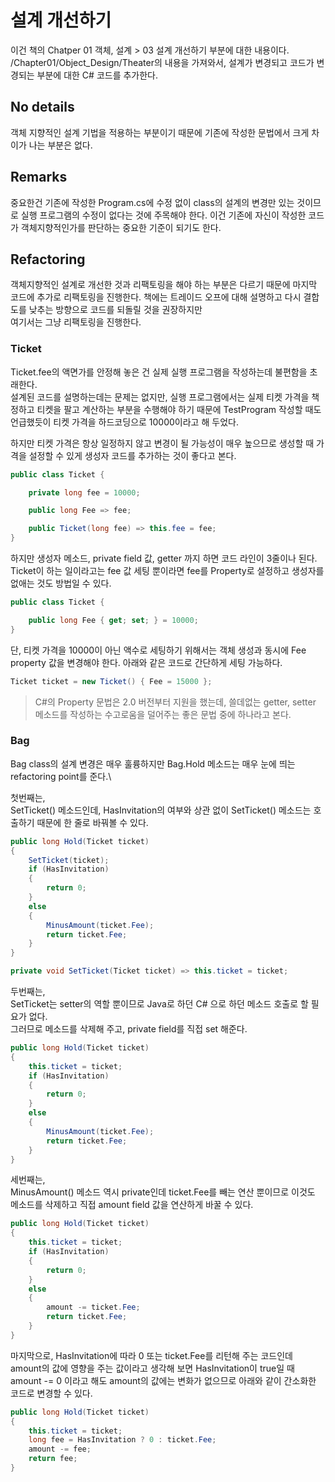 # 설계 개선하기

이건 책의 Chatper 01 객체, 설계 > 03 설계 개선하기 부분에 대한 내용이다.
/Chapter01/Object_Design/Theater의 내용을 가져와서, 설계가 변경되고 코드가 변경되는 부분에 대한 C# 코드를 추가한다.

## No details

객체 지향적인 설계 기법을 적용하는 부분이기 때문에 기존에 작성한 문법에서 크게 차이가 나는 부분은 없다.

## Remarks

중요한건 기존에 작성한 Program.cs에 수정 없이 class의 설계의 변경만 있는 것이므로 실행 프로그램의 수정이 없다는 것에 주목해야 한다.
이건 기존에 자신이 작성한 코드가 객체지향적인가를 판단하는 중요한 기준이 되기도 한다.

## Refactoring

객체지향적인 설계로 개선한 것과 리팩토링을 해야 하는 부분은 다르기 때문에 마지막 코드에 추가로 리팩토링을 진행한다.
책에는 트레이드 오프에 대해 설명하고 다시 결합도를 낮추는 방향으로 코드를 되돌릴 것을 권장하지만\
여기서는 그냥 리팩토링을 진행한다.

### Ticket

Ticket.fee의 액면가를 안정해 놓은 건 실제 실행 프로그램을 작성하는데 불편함을 초래한다.\
설계된 코드를 설명하는데는 문제는 없지만, 실행 프로그램에서는 실제 티켓 가격을 책정하고 티켓을 팔고 계산하는 부분을 수행해야 하기 때문에 TestProgram 작성할 때도 언급했듯이 티켓 가격을 하드코딩으로 10000이라고 해 두었다.

하지만 티켓 가격은 항상 일정하지 않고 변경이 될 가능성이 매우 높으므로 생성할 때 가격을 설정할 수 있게 생성자 코드를 추가하는 것이 좋다고 본다.

``` csharp
public class Ticket {

    private long fee = 10000;

    public long Fee => fee;

    public Ticket(long fee) => this.fee = fee;
}
```

하지만 생성자 메소드, private field 값, getter 까지 하면 코드 라인이 3줄이나 된다. Ticket이 하는 일이라고는 fee 값 세팅 뿐이라면 fee를 Property로 설정하고 생성자를 없애는 것도 방법일 수 있다.

``` csharp
public class Ticket {

    public long Fee { get; set; } = 10000;
}
```

단, 티켓 가격을 10000이 아닌 액수로 세팅하기 위해서는 객체 생성과 동시에 Fee property 값을 변경해야 한다. 아래와 같은 코드로 간단하게 세팅 가능하다.

``` csharp
Ticket ticket = new Ticket() { Fee = 15000 };
```

> C#의 Property 문법은 2.0 버전부터 지원을 했는데, 쓸데없는 getter, setter 메소드를 작성하는 수고로움을 덜어주는 좋은 문법 중에 하나라고 본다.

### Bag

Bag class의 설계 변경은 매우 훌륭하지만 Bag.Hold 메소드는 매우 눈에 띄는 refactoring point를 준다.\

첫번째는,\
SetTicket() 메소드인데, HasInvitation의 여부와 상관 없이 SetTicket() 메소드는 호출하기 때문에 한 줄로 바꿔볼 수 있다.

``` csharp
public long Hold(Ticket ticket)
{
    SetTicket(ticket);
    if (HasInvitation)
    {
        return 0;
    }
    else
    {
        MinusAmount(ticket.Fee);
        return ticket.Fee;
    }
}

private void SetTicket(Ticket ticket) => this.ticket = ticket;
```

두번째는,\
SetTicket는 setter의 역할 뿐이므로 Java로 하던 C# 으로 하던 메소드 호출로 할 필요가 없다.\
그러므로 메소드를 삭제해 주고, private field를 직접 set 해준다.

``` csharp
public long Hold(Ticket ticket)
{
    this.ticket = ticket;
    if (HasInvitation)
    {
        return 0;
    }
    else
    {
        MinusAmount(ticket.Fee);
        return ticket.Fee;
    }
}
```

세번째는,\
MinusAmount() 메소드 역시 private인데 ticket.Fee를 빼는 연산 뿐이므로 이것도 메소드를 삭제하고 직접 amount field 값을 연산하게 바꿀 수 있다.

``` csharp
public long Hold(Ticket ticket)
{
    this.ticket = ticket;
    if (HasInvitation)
    {
        return 0;
    }
    else
    {
        amount -= ticket.Fee;
        return ticket.Fee;
    }
}
```

마지막으로,
HasInvitation에 따라 0 또는 ticket.Fee를 리턴해 주는 코드인데 amount의 값에 영향을 주는 값이라고 생각해 보면 HasInvitation이 true일 때 amount -= 0 이라고 해도 amount의 값에는 변화가 없으므로 아래와 같이 간소화한 코드로 변경할 수 있다.

``` csharp
public long Hold(Ticket ticket)
{
    this.ticket = ticket;
    long fee = HasInvitation ? 0 : ticket.Fee;
    amount -= fee;
    return fee;
}
```

